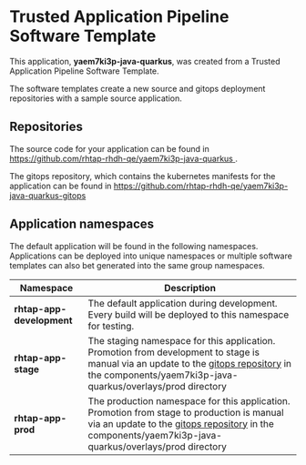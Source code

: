 # Trusted Application Pipeline Software Template

This application, **yaem7ki3p-java-quarkus**, was created from a Trusted Application Pipeline Software Template.

The software templates create a new source and gitops deployment repositories with a sample source application. 

## Repositories

The source code for your application can be found in [https://github.com/rhtap-rhdh-qe/yaem7ki3p-java-quarkus ](https://github.com/rhtap-rhdh-qe/yaem7ki3p-java-quarkus ).
 
The gitops repository, which contains the kubernetes manifests for the application can be found in 
[https://github.com/rhtap-rhdh-qe/yaem7ki3p-java-quarkus-gitops ](https://github.com/rhtap-rhdh-qe/yaem7ki3p-java-quarkus-gitops ) 

## Application namespaces 

The default application will be found in the following namespaces. Applications can be deployed into unique namespaces or multiple software templates can also bet generated into the same group namespaces.  

|  Namespace   |  Description   |  
| -------- | -------- |   
| **rhtap-app-development** | The default application during development. Every build will be deployed to this namespace for testing. | 
| **rhtap-app-stage** | The staging namespace for this application. Promotion from development to stage is manual via an update to the [gitops repository](https://github.com/rhtap-rhdh-qe/yaem7ki3p-java-quarkus-gitops ) in the components/yaem7ki3p-java-quarkus/overlays/prod directory |  
| **rhtap-app-prod** | The production namespace for this application. Promotion from stage to production is manual via an update to the [gitops repository](https://github.com/rhtap-rhdh-qe/yaem7ki3p-java-quarkus-gitops ) in the components/yaem7ki3p-java-quarkus/overlays/prod directory | 